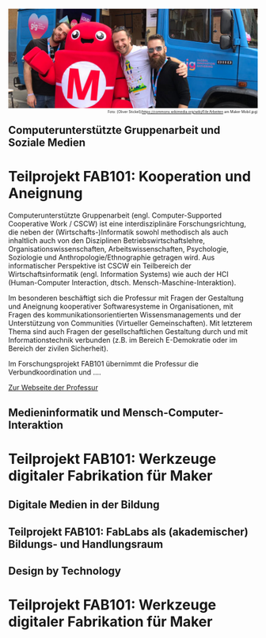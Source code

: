 ![Unteres Schloss in Siegen](/images/mf_ber2017.jpg)  <span style="float: right; font-size:0.5em">Foto: [Oliver Stickel](https://commons.wikimedia.org/wiki/File:Arbeiten am Maker Mobil.jpg)</span>
## Computerunterstützte Gruppenarbeit und Soziale Medien
# Teilprojekt FAB101: Kooperation und Aneignung
Computerunterstützte Gruppenarbeit (engl. Computer-Supported Cooperative Work / CSCW) ist eine interdisziplinäre Forschungsrichtung, die neben der (Wirtschafts-)Informatik sowohl methodisch als auch inhaltlich auch von den Disziplinen Betriebswirtschaftslehre, Organisationswissenschaften, Arbeitswissenschaften, Psychologie, Soziologie und Anthropologie/Ethnographie getragen wird. Aus informatischer Perspektive ist CSCW ein Teilbereich der Wirtschaftsinformatik (engl. Information Systems) wie auch der HCI (Human-Computer Interaction, dtsch. Mensch-Maschine-Interaktion).  

Im besonderen beschäftigt sich die Professur mit Fragen der Gestaltung und Aneignung kooperativer Softwaresysteme in Organisationen, mit Fragen des kommunikationsorientierten Wissensmanagements und der Unterstützung von Communities (Virtueller Gemeinschaften). Mit letzterem Thema sind auch Fragen der gesellschaftlichen Gestaltung durch und mit Informationstechnik verbunden (z.B. im Bereich E-Demokratie oder im Bereich der zivilen Sicherheit).  

Im Forschungsprojekt FAB101 übernimmt die Professur die Verbundkoordination und ....

[Zur Webseite der Professur](http://www.cscw.uni-siegen.de/)


## Medieninformatik und Mensch-Computer-Interaktion
# Teilprojekt FAB101: Werkzeuge digitaler Fabrikation für Maker


## Digitale Medien in der Bildung
## Teilprojekt FAB101: FabLabs als (akademischer) Bildungs- und Handlungsraum


## Design by Technology
# Teilprojekt FAB101: Werkzeuge digitaler Fabrikation für Maker

